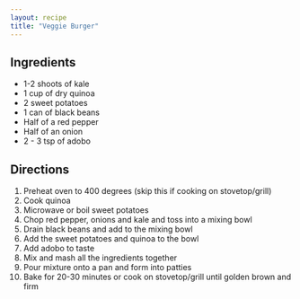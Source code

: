 ```yaml
---
layout: recipe
title: "Veggie Burger"
---
```


## Ingredients

- 1-2 shoots of kale
- 1 cup of dry quinoa
- 2 sweet potatoes
- 1 can of black beans
- Half of a red pepper
- Half of an onion
- 2 - 3 tsp of adobo

## Directions

1. Preheat oven to 400 degrees (skip this if cooking on stovetop/grill)
2. Cook quinoa
3. Microwave or boil sweet potatoes
4. Chop red pepper, onions and kale and toss into a mixing bowl
5. Drain black beans and add to the mixing bowl
6. Add the sweet potatoes and quinoa to the bowl
7. Add adobo to taste
8. Mix and mash all the ingredients together
9. Pour mixture onto a pan and form into patties
10. Bake for 20-30 minutes or cook on stovetop/grill until golden brown and firm
